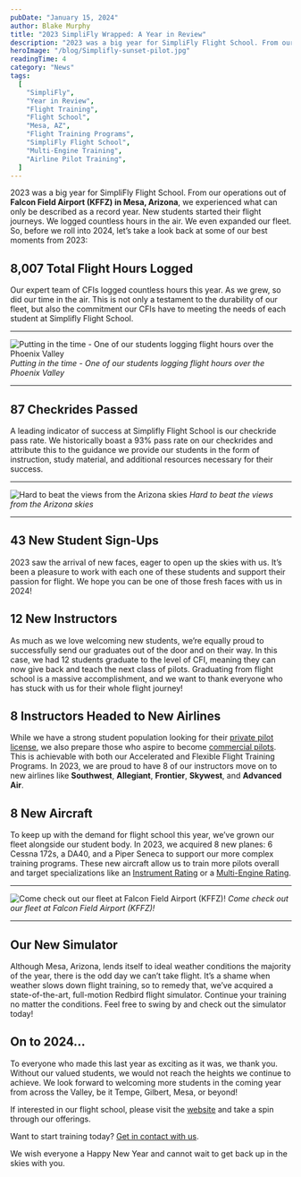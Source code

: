 ```yaml
---
pubDate: "January 15, 2024"
author: Blake Murphy
title: "2023 SimpliFly Wrapped: A Year in Review"
description: "2023 was a big year for SimpliFly Flight School. From our operations out of Falcon Field Airport (KFFZ) in Mesa, Arizona, we experienced what can only be described as a record year. New students started their flight journeys."
heroImage: "/blog/Simplifly-sunset-pilot.jpg"
readingTime: 4
category: "News"
tags:
  [
    "SimpliFly",
    "Year in Review",
    "Flight Training",
    "Flight School",
    "Mesa, AZ",
    "Flight Training Programs",
    "SimpliFly Flight School",
    "Multi-Engine Training",
    "Airline Pilot Training",
  ]
---
```


2023 was a big year for SimpliFly Flight School. From our operations out of **Falcon Field Airport (KFFZ) in Mesa, Arizona**, we experienced what can only be described as a record year. New students started their flight journeys. We logged countless hours in the air. We even expanded our fleet. So, before we roll into 2024, let’s take a look back at some of our best moments from 2023:

## 8,007 Total Flight Hours Logged

Our expert team of CFIs logged countless hours this year. As we grew, so did our time in the air. This is not only a testament to the durability of our fleet, but also the commitment our CFIs have to meeting the needs of each student at Simplifly Flight School.

---

![Putting in the time - One of our students logging flight hours over the Phoenix Valley](/blog/simplifly-pilot-cfi-flying.webp)
_Putting in the time - One of our students logging flight hours over the Phoenix Valley_

---

## 87 Checkrides Passed

A leading indicator of success at Simplifly Flight School is our checkride pass rate. We historically boast a 93% pass rate on our checkrides and attribute this to the guidance we provide our students in the form of instruction, study material, and additional resources necessary for their success.

---

![Hard to beat the views from the Arizona skies](/blog/SimpliFly-arizona-skies.webp)
_Hard to beat the views from the Arizona skies_

---

## 43 New Student Sign-Ups

2023 saw the arrival of new faces, eager to open up the skies with us. It’s been a pleasure to work with each one of these students and support their passion for flight. We hope you can be one of those fresh faces with us in 2024!

## 12 New Instructors

As much as we love welcoming new students, we’re equally proud to successfully send our graduates out of the door and on their way. In this case, we had 12 students graduate to the level of CFI, meaning they can now give back and teach the next class of pilots. Graduating from flight school is a massive accomplishment, and we want to thank everyone who has stuck with us for their whole flight journey!

## 8 Instructors Headed to New Airlines

While we have a strong student population looking for their [private pilot license](/private-pilot-training), we also prepare those who aspire to become [commercial pilots](/commercial-pilot-training). This is achievable with both our Accelerated and Flexible Flight Training Programs. In 2023, we are proud to have 8 of our instructors move on to new airlines like **Southwest**, **Allegiant**, **Frontier**, **Skywest**, and **Advanced Air**.

## 8 New Aircraft

To keep up with the demand for flight school this year, we’ve grown our fleet alongside our student body. In 2023, we acquired 8 new planes: 6 Cessna 172s, a DA40, and a Piper Seneca to support our more complex training programs. These new aircraft allow us to train more pilots overall and target specializations like an [Instrument Rating](/instrument-rating) or a [Multi-Engine Rating](/multi-engine-rating).

---

![Come check out our fleet at Falcon Field Airport (KFFZ)!](/blog/SimpliFly-KFFZ-aircraft.webp)
_Come check out our fleet at Falcon Field Airport (KFFZ)!_

---

## Our New Simulator

Although Mesa, Arizona, lends itself to ideal weather conditions the majority of the year, there is the odd day we can’t take flight. It’s a shame when weather slows down flight training, so to remedy that, we’ve acquired a state-of-the-art, full-motion Redbird flight simulator. Continue your training no matter the conditions. Feel free to swing by and check out the simulator today!

## On to 2024…

To everyone who made this last year as exciting as it was, we thank you. Without our valued students, we would not reach the heights we continue to achieve. We look forward to welcoming more students in the coming year from across the Valley, be it Tempe, Gilbert, Mesa, or beyond!

If interested in our flight school, please visit the [website](/) and take a spin through our offerings.

Want to start training today? [Get in contact with us](/contact).

We wish everyone a Happy New Year and cannot wait to get back up in the skies with you.
